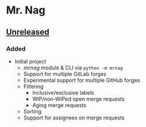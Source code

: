 # Mr. Nag

## [Unreleased]

### Added
  + Initial project
    - *mrnag* module & CLI via `python -m mrnag`
    - Support for multiple GitLab forges
    - Experimental support for multiple GitHub forges
    - Filtering
      + Inclusive/exclusive labels
      + WIP/non-WIPed open merge requests
      + Aging merge requests
    - Sorting
    - Support for assignees on merge requests


[Unreleased]: https://github.com/hg-jt/mrnag
